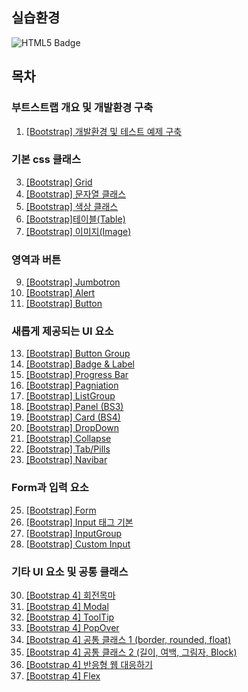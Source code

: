 ## 실습환경
![HTML5 Badge](https://img.shields.io/badge/HTML5-E34F26?style=flat&logo=HTML5&logoColor=FFFFFF)


## 목차
### 부트스트랩 개요 및 개발환경 구축
1. [\[Bootstrap\] 개발환경 및 테스트 예제 구축](https://yonghwankim-dev.tistory.com/386)
### 기본 css 클래스
3. [\[Bootstrap\] Grid](https://yonghwankim-dev.tistory.com/387)
4. [\[Bootstrap\] 문자열 클래스](https://yonghwankim-dev.tistory.com/388)
5. [\[Bootstrap\] 색상 클래스](https://yonghwankim-dev.tistory.com/389)
6. [\[Bootstrap\]테이블(Table)](https://yonghwankim-dev.tistory.com/390)
7. [\[Bootstrap\] 이미지(Image)](https://yonghwankim-dev.tistory.com/391)
### 영역과 버튼
9. [\[Bootstrap\] Jumbotron](https://yonghwankim-dev.tistory.com/392)
10. [\[Bootstrap\] Alert](https://yonghwankim-dev.tistory.com/393)
11. [\[Bootstrap\] Button](https://yonghwankim-dev.tistory.com/394)
### 새롭게 제공되는 UI 요소
13. [\[Bootstrap\] Button Group](https://yonghwankim-dev.tistory.com/395)
14. [\[Bootstrap\] Badge & Label](https://yonghwankim-dev.tistory.com/396)
15. [\[Bootstrap\] Progress Bar](https://yonghwankim-dev.tistory.com/397)
16. [\[Bootstrap\] Pagniation](https://yonghwankim-dev.tistory.com/398)
17. [\[Bootstrap\] ListGroup](https://yonghwankim-dev.tistory.com/399)
18. [\[Bootstrap\] Panel (BS3)](https://yonghwankim-dev.tistory.com/400)
19. [\[Bootstrap\] Card (BS4)](https://yonghwankim-dev.tistory.com/401)
20. [\[Bootstrap\] DropDown](https://yonghwankim-dev.tistory.com/402)
21. [\[Bootstrap\] Collapse](https://yonghwankim-dev.tistory.com/403)
22. [\[Bootstrap\] Tab/Pills](https://yonghwankim-dev.tistory.com/404)
23. [\[Bootstrap\] Navibar](https://yonghwankim-dev.tistory.com/405)
### Form과 입력 요소
25. [\[Bootstrap\] Form](https://yonghwankim-dev.tistory.com/406)
26. [\[Bootstrap\] Input 태그 기본](https://yonghwankim-dev.tistory.com/407)
27. [\[Bootstrap\] InputGroup](https://yonghwankim-dev.tistory.com/408)
28. [\[Bootstrap\] Custom Input](https://yonghwankim-dev.tistory.com/409)
### 기타 UI 요소 및 공통 클래스
30. [\[Bootstrap 4\] 회전목마](https://yonghwankim-dev.tistory.com/410)
31. [\[Bootstrap 4\] Modal](https://yonghwankim-dev.tistory.com/411)
32. [\[Bootstrap 4\] ToolTip](https://yonghwankim-dev.tistory.com/412)
33. [\[Bootstrap 4\] PopOver](https://yonghwankim-dev.tistory.com/413)
34. [\[Bootstrap 4\] 공통 클래스 1 (border, rounded, float)](https://yonghwankim-dev.tistory.com/414)
35. [\[Bootstrap 4\] 공통 클래스 2 (길이, 여백, 그림자, Block)](https://yonghwankim-dev.tistory.com/415)
36. [\[Bootstrap 4\] 반응형 웹 대응하기](https://yonghwankim-dev.tistory.com/416)
37. [\[Bootstrap 4\] Flex](https://yonghwankim-dev.tistory.com/417)
























